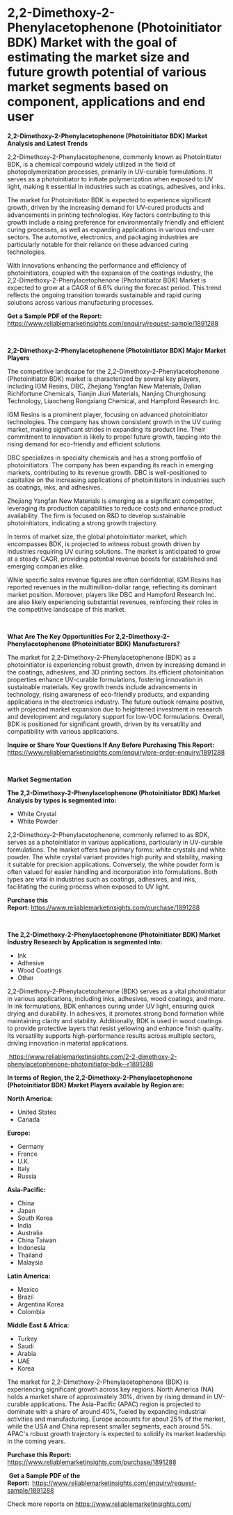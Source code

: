 <p><h1>2,2-Dimethoxy-2-Phenylacetophenone (Photoinitiator BDK) Market with the goal of estimating the market size and future growth potential of various market segments based on component, applications and end user</h1></p><p><strong>2,2-Dimethoxy-2-Phenylacetophenone (Photoinitiator BDK) Market Analysis and Latest Trends</strong></p>
<p><p>2,2-Dimethoxy-2-Phenylacetophenone, commonly known as Photoinitiator BDK, is a chemical compound widely utilized in the field of photopolymerization processes, primarily in UV-curable formulations. It serves as a photoinitiator to initiate polymerization when exposed to UV light, making it essential in industries such as coatings, adhesives, and inks. </p><p>The market for Photoinitiator BDK is expected to experience significant growth, driven by the increasing demand for UV-cured products and advancements in printing technologies. Key factors contributing to this growth include a rising preference for environmentally friendly and efficient curing processes, as well as expanding applications in various end-user sectors. The automotive, electronics, and packaging industries are particularly notable for their reliance on these advanced curing technologies.</p><p>With innovations enhancing the performance and efficiency of photoinitiators, coupled with the expansion of the coatings industry, the 2,2-Dimethoxy-2-Phenylacetophenone (Photoinitiator BDK) Market is expected to grow at a CAGR of 6.6% during the forecast period. This trend reflects the ongoing transition towards sustainable and rapid curing solutions across various manufacturing processes.</p></p>
<p><strong>Get a Sample PDF of the Report:&nbsp;</strong> <a href="https://www.reliablemarketinsights.com/enquiry/request-sample/1891288?utm_campaign=2982&utm_medium=2&utm_source=Github&utm_content=ia&utm_term=28032025&utm_id=22-dimethoxy-2-phenylacetophenone-photoinitiator-bdk">https://www.reliablemarketinsights.com/enquiry/request-sample/1891288</a></p>
<p>&nbsp;</p>
<p><strong>2,2-Dimethoxy-2-Phenylacetophenone (Photoinitiator BDK) Major Market Players</strong></p>
<p><p>The competitive landscape for the 2,2-Dimethoxy-2-Phenylacetophenone (Photoinitiator BDK) market is characterized by several key players, including IGM Resins, DBC, Zhejiang Yangfan New Materials, Dalian Richifortune Chemicals, Tianjin Jiuri Materials, Nanjing Chunghosung Technology, Liaocheng Rongxiang Chemical, and Hampford Research Inc. </p><p>IGM Resins is a prominent player, focusing on advanced photoinitiator technologies. The company has shown consistent growth in the UV curing market, making significant strides in expanding its product line. Their commitment to innovation is likely to propel future growth, tapping into the rising demand for eco-friendly and efficient solutions.</p><p>DBC specializes in specialty chemicals and has a strong portfolio of photoinitiators. The company has been expanding its reach in emerging markets, contributing to its revenue growth. DBC is well-positioned to capitalize on the increasing applications of photoinitiators in industries such as coatings, inks, and adhesives.</p><p>Zhejiang Yangfan New Materials is emerging as a significant competitor, leveraging its production capabilities to reduce costs and enhance product availability. The firm is focused on R&D to develop sustainable photoinitiators, indicating a strong growth trajectory.</p><p>In terms of market size, the global photoinitiator market, which encompasses BDK, is projected to witness robust growth driven by industries requiring UV curing solutions. The market is anticipated to grow at a steady CAGR, providing potential revenue boosts for established and emerging companies alike.</p><p>While specific sales revenue figures are often confidential, IGM Resins has reported revenues in the multimillion-dollar range, reflecting its dominant market position. Moreover, players like DBC and Hampford Research Inc. are also likely experiencing substantial revenues, reinforcing their roles in the competitive landscape of this market.</p></p>
<p>&nbsp;</p>
<p><strong>What Are The Key Opportunities For 2,2-Dimethoxy-2-Phenylacetophenone (Photoinitiator BDK) Manufacturers?</strong></p>
<p><p>The market for 2,2-Dimethoxy-2-Phenylacetophenone (BDK) as a photoinitiator is experiencing robust growth, driven by increasing demand in the coatings, adhesives, and 3D printing sectors. Its efficient photoinitiation properties enhance UV-curable formulations, fostering innovation in sustainable materials. Key growth trends include advancements in technology, rising awareness of eco-friendly products, and expanding applications in the electronics industry. The future outlook remains positive, with projected market expansion due to heightened investment in research and development and regulatory support for low-VOC formulations. Overall, BDK is positioned for significant growth, driven by its versatility and compatibility with various applications.</p></p>
<p><strong>Inquire or Share Your Questions If Any Before Purchasing This Report:</strong> <a href="https://www.reliablemarketinsights.com/enquiry/pre-order-enquiry/1891288?utm_campaign=2982&utm_medium=2&utm_source=Github&utm_content=ia&utm_term=28032025&utm_id=22-dimethoxy-2-phenylacetophenone-photoinitiator-bdk">https://www.reliablemarketinsights.com/enquiry/pre-order-enquiry/1891288</a></p>
<p>&nbsp;</p>
<p><strong>Market Segmentation</strong></p>
<p><strong>The 2,2-Dimethoxy-2-Phenylacetophenone (Photoinitiator BDK) Market Analysis by types is segmented into:</strong></p>
<p><ul><li>White Crystal</li><li>White Powder</li></ul></p>
<p><p>2,2-Dimethoxy-2-Phenylacetophenone, commonly referred to as BDK, serves as a photoinitiator in various applications, particularly in UV-curable formulations. The market offers two primary forms: white crystals and white powder. The white crystal variant provides high purity and stability, making it suitable for precision applications. Conversely, the white powder form is often valued for easier handling and incorporation into formulations. Both types are vital in industries such as coatings, adhesives, and inks, facilitating the curing process when exposed to UV light.</p></p>
<p><strong>Purchase this Report:&nbsp;</strong><a href="https://www.reliablemarketinsights.com/purchase/1891288?utm_campaign=2982&utm_medium=2&utm_source=Github&utm_content=ia&utm_term=28032025&utm_id=22-dimethoxy-2-phenylacetophenone-photoinitiator-bdk">https://www.reliablemarketinsights.com/purchase/1891288</a></p>
<p>&nbsp;</p>
<p><strong>The 2,2-Dimethoxy-2-Phenylacetophenone (Photoinitiator BDK) Market Industry Research by Application is segmented into:</strong></p>
<p><ul><li>Ink</li><li>Adhesive</li><li>Wood Coatings</li><li>Other</li></ul></p>
<p><p>2,2-Dimethoxy-2-Phenylacetophenone (BDK) serves as a vital photoinitiator in various applications, including inks, adhesives, wood coatings, and more. In ink formulations, BDK enhances curing under UV light, ensuring quick drying and durability. In adhesives, it promotes strong bond formation while maintaining clarity and stability. Additionally, BDK is used in wood coatings to provide protective layers that resist yellowing and enhance finish quality. Its versatility supports high-performance results across multiple sectors, driving innovation in material applications.</p></p>
<p><a href="https://www.reliablemarketinsights.com/2-2-dimethoxy-2-phenylacetophenone-photoinitiator-bdk--r1891288?utm_campaign=2982&utm_medium=2&utm_source=Github&utm_content=ia&utm_term=28032025&utm_id=22-dimethoxy-2-phenylacetophenone-photoinitiator-bdk">&nbsp;https://www.reliablemarketinsights.com/2-2-dimethoxy-2-phenylacetophenone-photoinitiator-bdk--r1891288</a></p>
<p><strong>In terms of Region, the 2,2-Dimethoxy-2-Phenylacetophenone (Photoinitiator BDK) Market Players available by Region are:</strong></p>
<p>
    <p> <strong> North America: </strong>
        <ul>
            <li>United States</li>
            <li>Canada</li>
        </ul>
        </p> 
    <p> <strong> Europe: </strong>
        <ul>
            <li>Germany</li>
            <li>France</li>
            <li>U.K.</li>
            <li>Italy</li>
            <li>Russia</li>
        </ul>
        </p> 
    <p> <strong> Asia-Pacific: </strong>
        <ul>
            <li>China</li>
            <li>Japan</li>
            <li>South Korea</li>
            <li>India</li>
            <li>Australia</li>
            <li>China Taiwan</li>
            <li>Indonesia</li>
            <li>Thailand</li>
            <li>Malaysia</li>
        </ul>
        </p> 
    <p> <strong> Latin America: </strong>
        <ul>
            <li>Mexico</li>
            <li>Brazil</li>
            <li>Argentina Korea</li>
            <li>Colombia</li>
        </ul>
        </p> 
    <p> <strong> Middle East & Africa: </strong>
        <ul>
            <li>Turkey</li>
            <li>Saudi</li>
            <li>Arabia</li>
            <li>UAE</li>
            <li>Korea</li>
        </ul>
    </p>
    </p>
<p><p>The market for 2,2-Dimethoxy-2-Phenylacetophenone (BDK) is experiencing significant growth across key regions. North America (NA) holds a market share of approximately 30%, driven by rising demand in UV-curable applications. The Asia-Pacific (APAC) region is projected to dominate with a share of around 40%, fueled by expanding industrial activities and manufacturing. Europe accounts for about 25% of the market, while the USA and China represent smaller segments, each around 5%. APAC's robust growth trajectory is expected to solidify its market leadership in the coming years.</p></p>
<p><strong>Purchase this Report: </strong><a href="https://www.reliablemarketinsights.com/purchase/1891288?utm_campaign=2982&utm_medium=2&utm_source=Github&utm_content=ia&utm_term=28032025&utm_id=22-dimethoxy-2-phenylacetophenone-photoinitiator-bdk">https://www.reliablemarketinsights.com/purchase/1891288</a></p>
<p>&nbsp;<strong>Get a Sample PDF of the Report:&nbsp;&nbsp;</strong><a href="https://www.reliablemarketinsights.com/enquiry/request-sample/1891288?utm_campaign=2982&utm_medium=2&utm_source=Github&utm_content=ia&utm_term=28032025&utm_id=22-dimethoxy-2-phenylacetophenone-photoinitiator-bdk">https://www.reliablemarketinsights.com/enquiry/request-sample/1891288</a></p>
<p><strong></strong></p>
<p>Check more reports on <a href="https://www.reliablemarketinsights.com/?utm_campaign=2982&utm_medium=2&utm_source=Github&utm_content=ia&utm_term=28032025&utm_id=22-dimethoxy-2-phenylacetophenone-photoinitiator-bdk">https://www.reliablemarketinsights.com/</a></p>